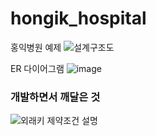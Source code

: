 # hongik_hospital
홍익병원 예제
![설계구조도](https://github.com/riceCakeSsamanKo/hongik_hospital/assets/121627245/1e79bf3d-015c-4384-b343-992c53543bb0)

ER 다이어그램
![image](https://github.com/riceCakeSsamanKo/hongik_hospital/assets/121627245/59814bd6-95bc-444c-8b61-ce879d0b87fe)


### 개발하면서 깨달은 것
![외래키 제약조건 설명](https://github.com/riceCakeSsamanKo/hongik_hospital/assets/121627245/0d12f1a2-7b3c-45eb-b6b0-82dbb8abfede)

